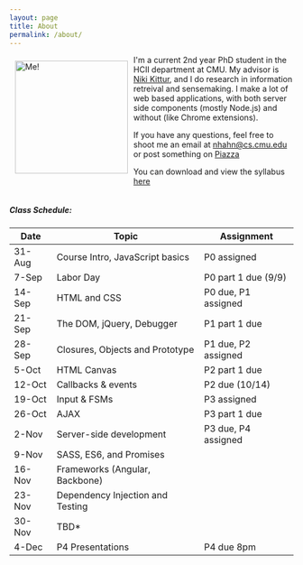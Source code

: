 ```yaml
---
layout: page
title: About
permalink: /about/
---
```

<div class="text-box">
  <img src="{{'/assets/images/nhahn.jpeg' | prepend: site.baseurl}}" alt="Me!" style="width: 200px;float: left; padding: 10px"/> 

<p>I'm a current 2nd year PhD student in the HCII department at CMU. My advisor is <a href="http://kittur.org/" target="_blank">Niki Kittur</a>, and I do research in information retreival and sensemaking. I make a lot of web based applications, with both server side components (mostly Node.js) and without (like Chrome extensions).</p>

<p>If you have any questions, feel free to shoot me an email at <a href="mailto:nhahn@cs.cmu.edu">nhahn@cs.cmu.edu</a> or post something on <a href="https://piazza.com/class/ic255tr83jz2g9" target="_blank">Piazza</a></p>

<p>You can download and view the syllabus <a href="{{'/assets/documents/2015_syllabus.pdf' | prepend: site.baseurl}}" target="_blank">here</a></p>

<div style="clear:both"></div>

<h5>Class Schedule:</h5>
<table>
  <thead>
    <tr>
      <th>Date</th>
      <th>Topic</th>
      <th>Assignment</th>
    </tr>
  </thead>
  <tbody>
    <tr><td>31-Aug</td><td>Course Intro, JavaScript basics</td><td>P0 assigned</td></tr>
    <tr><td>7-Sep</td><td>Labor Day</td><td>P0 part 1 due (9/9)</td></tr>
    <tr><td>14-Sep</td><td>HTML and CSS</td><td>P0 due, P1 assigned</td></tr>
    <tr><td>21-Sep</td><td>The DOM, jQuery, Debugger</td><td>P1 part 1 due</td></tr>
    <tr><td>28-Sep</td><td>Closures, Objects and Prototype</td><td>P1 due, P2 assigned</td></tr>
    <tr><td>5-Oct</td><td>HTML Canvas</td><td>P2 part 1 due</td></tr>
    <tr><td>12-Oct</td><td>Callbacks &amp; events</td><td>P2 due (10/14)</td></tr>
    <tr><td>19-Oct</td><td>Input &amp; FSMs</td><td>P3 assigned</td></tr>
    <tr><td>26-Oct</td><td>AJAX</td><td>P3 part 1 due</td></tr>
    <tr><td>2-Nov</td><td>Server-side development </td><td>P3 due, P4 assigned</td></tr>
    <tr><td>9-Nov</td><td>SASS, ES6, and Promises</td><td>&nbsp;</td></tr>
    <tr><td>16-Nov</td><td>Frameworks (Angular, Backbone)</td><td>&nbsp;</td></tr>
    <tr><td>23-Nov</td><td>Dependency Injection and Testing</td><td>&nbsp;</td></tr>
    <tr><td>30-Nov</td><td>TBD*</td><td>&nbsp;</td></tr>
    <tr><td>4-Dec</td><td>P4 Presentations </td><td>P4 due 8pm</td></tr>
  </tbody>
</table>

</div>